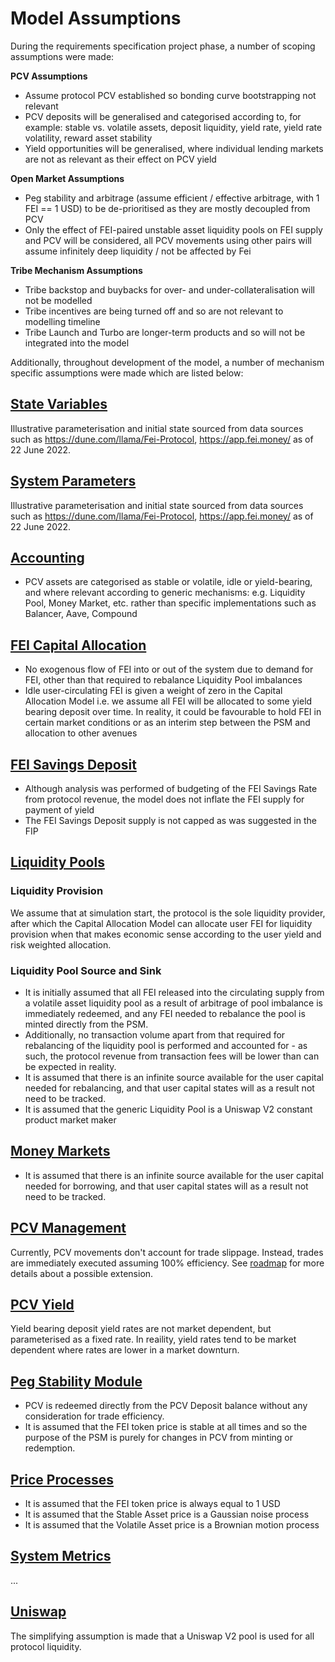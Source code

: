 # Model Assumptions

During the requirements specification project phase, a number of scoping assumptions were made:

**PCV Assumptions**
- Assume protocol PCV established so bonding curve bootstrapping not relevant
- PCV deposits will be generalised and categorised according to, for example: stable vs. volatile assets, deposit liquidity, yield rate, yield rate volatility, reward asset stability
- Yield opportunities will be generalised, where individual lending markets are not as relevant as their effect on PCV yield

**Open Market Assumptions**
- Peg stability and arbitrage (assume efficient / effective arbitrage, with 1 FEI == 1 USD) to be de-prioritised as they are mostly decoupled from PCV
- Only the effect of FEI-paired unstable asset liquidity pools on FEI supply and PCV will be considered, all PCV movements using other pairs will assume infinitely deep liquidity / not be affected by Fei

**Tribe Mechanism Assumptions**
- Tribe backstop and buybacks for over- and under-collateralisation will not be modelled
- Tribe incentives are being turned off and so are not relevant to modelling timeline
- Tribe Launch and Turbo are longer-term products and so will not be integrated into the model

Additionally, throughout development of the model, a number of mechanism specific assumptions were made which are listed below:

## [State Variables](model/state_variables.py)

Illustrative parameterisation and initial state sourced from data sources such as https://dune.com/llama/Fei-Protocol, https://app.fei.money/ as of 22 June 2022.

## [System Parameters](model/system_parameters.py)

Illustrative parameterisation and initial state sourced from data sources such as https://dune.com/llama/Fei-Protocol, https://app.fei.money/ as of 22 June 2022.

## [Accounting](model/parts/accounting.py)

* PCV assets are categorised as stable or volatile, idle or yield-bearing, and where relevant according to generic mechanisms: e.g. Liquidity Pool, Money Market, etc. rather than specific implementations such as Balancer, Aave, Compound

## [FEI Capital Allocation](model/parts/fei_capital_allocation.py)

* No exogenous flow of FEI into or out of the system due to demand for FEI, other than that required to rebalance Liquidity Pool imbalances
* Idle user-circulating FEI is given a weight of zero in the Capital Allocation Model i.e. we assume all FEI will be allocated to some yield bearing deposit over time. In reality, it could be favourable to hold FEI in certain market conditions or as an interim step between the PSM and allocation to other avenues

## [FEI Savings Deposit](model/parts/fei_savings_deposit.py)

* Although analysis was performed of budgeting of the FEI Savings Rate from protocol revenue, the model does not inflate the FEI supply for payment of yield
* The FEI Savings Deposit supply is not capped as was suggested in the FIP

## [Liquidity Pools](model/parts/liquidity_pools.py)

### Liquidity Provision

We assume that at simulation start, the protocol is the sole liquidity provider, after which the Capital Allocation Model can allocate user FEI for liquidity provision when that makes economic sense according to the user yield and risk weighted allocation.

### Liquidity Pool Source and Sink

* It is initially assumed that all FEI released into the circulating supply from a volatile asset liquidity pool as a result of arbitrage of pool imbalance is immediately redeemed, and any FEI needed to rebalance the pool is minted directly from the PSM.
* Additionally, no transaction volume apart from that required for rebalancing of the liquidity pool is performed and accounted for - as such, the protocol revenue from transaction fees will be lower than can be expected in reality.
* It is assumed that there is an infinite source available for the user capital needed for rebalancing, and that user capital states will as a result not need to be tracked.
* It is assumed that the generic Liquidity Pool is a Uniswap V2 constant product market maker

## [Money Markets](model/parts/money_markets.py)

* It is assumed that there is an infinite source available for the user capital needed for borrowing, and that user capital states will as a result not need to be tracked.

## [PCV Management](model/parts/pcv_management.py)

Currently, PCV movements don't account for trade slippage. Instead, trades are immediately executed assuming 100% efficiency. See [roadmap](ROADMAP.md) for more details about a possible extension.

## [PCV Yield](model/parts/pcv_yield.py)

Yield bearing deposit yield rates are not market dependent, but parameterised as a fixed rate. In reaility, yield rates tend to be market dependent where rates are lower in a market downturn.

## [Peg Stability Module](model/parts/peg_stability_module.py)

* PCV is redeemed directly from the PCV Deposit balance without any consideration for trade efficiency.
* It is assumed that the FEI token price is stable at all times and so the purpose of the PSM is purely for changes in PCV from minting or redemption.

## [Price Processes](model/parts/price_processes.py)

* It is assumed that the FEI token price is always equal to 1 USD
* It is assumed that the Stable Asset price is a Gaussian noise process
* It is assumed that the Volatile Asset price is a Brownian motion process

## [System Metrics](model/parts/system_metrics.py)

...

## [Uniswap](model/parts/uniswap.py)

The simplifying assumption is made that a Uniswap V2 pool is used for all protocol liquidity.
